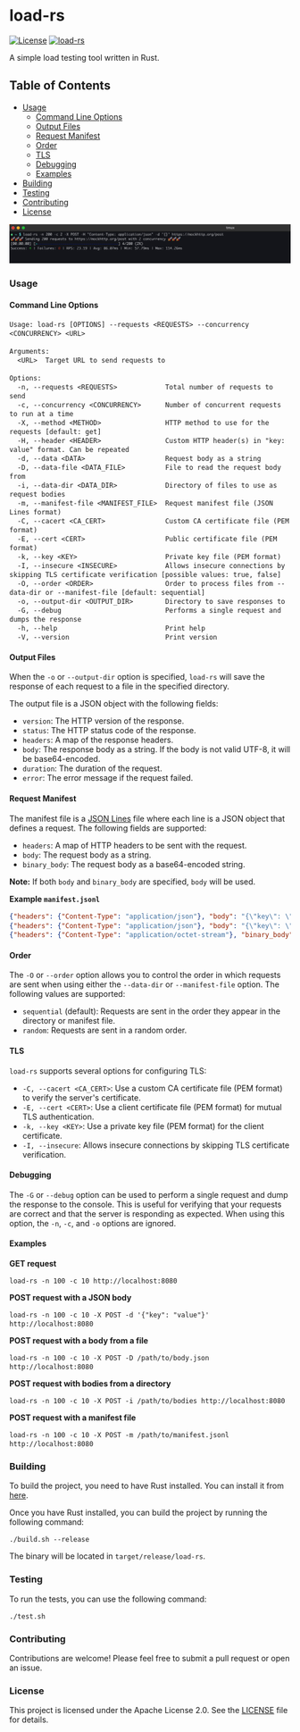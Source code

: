 # load-rs

[![License](https://img.shields.io/badge/License-Apache_2.0-blue.svg)](https://opensource.org/licenses/Apache-2.0)
[![load-rs](https://github.com/fredyw/load-rs/actions/workflows/load-rs.yml/badge.svg)](https://github.com/fredyw/load-rs/actions/workflows/load-rs.yml)

A simple load testing tool written in Rust.

## Table of Contents

- [Usage](#usage)
  - [Command Line Options](#command-line-options)
  - [Output Files](#output-files)
  - [Request Manifest](#request-manifest)
  - [Order](#order)
  - [TLS](#tls)
  - [Debugging](#debugging)
  - [Examples](#examples)
- [Building](#building)
- [Testing](#testing)
- [Contributing](#contributing)
- [License](#license)

![Demo](demo.gif)

### Usage

#### Command Line Options

```
Usage: load-rs [OPTIONS] --requests <REQUESTS> --concurrency <CONCURRENCY> <URL>

Arguments:
  <URL>  Target URL to send requests to

Options:
  -n, --requests <REQUESTS>            Total number of requests to send
  -c, --concurrency <CONCURRENCY>      Number of concurrent requests to run at a time
  -X, --method <METHOD>                HTTP method to use for the requests [default: get]
  -H, --header <HEADER>                Custom HTTP header(s) in "key: value" format. Can be repeated
  -d, --data <DATA>                    Request body as a string
  -D, --data-file <DATA_FILE>          File to read the request body from
  -i, --data-dir <DATA_DIR>            Directory of files to use as request bodies
  -m, --manifest-file <MANIFEST_FILE>  Request manifest file (JSON Lines format)
  -C, --cacert <CA_CERT>               Custom CA certificate file (PEM format)
  -E, --cert <CERT>                    Public certificate file (PEM format)
  -k, --key <KEY>                      Private key file (PEM format)
  -I, --insecure <INSECURE>            Allows insecure connections by skipping TLS certificate verification [possible values: true, false]
  -O, --order <ORDER>                  Order to process files from --data-dir or --manifest-file [default: sequential]
  -o, --output-dir <OUTPUT_DIR>        Directory to save responses to
  -G, --debug                          Performs a single request and dumps the response
  -h, --help                           Print help
  -V, --version                        Print version
```

#### Output Files

When the `-o` or `--output-dir` option is specified, `load-rs` will save the response of each request
to a file in the specified directory.

The output file is a JSON object with the following fields:

- `version`: The HTTP version of the response.
- `status`: The HTTP status code of the response.
- `headers`: A map of the response headers.
- `body`: The response body as a string. If the body is not valid UTF-8, it will be base64-encoded.
- `duration`: The duration of the request.
- `error`: The error message if the request failed.

#### Request Manifest

The manifest file is a [JSON Lines](https://jsonlines.org/) file where each line is a JSON object
that defines a request. The following fields are supported:

- `headers`: A map of HTTP headers to be sent with the request.
- `body`: The request body as a string.
- `binary_body`: The request body as a base64-encoded string.

**Note:** If both `body` and `binary_body` are specified, `body` will be used.

**Example `manifest.jsonl`**

```json
{"headers": {"Content-Type": "application/json"}, "body": "{\"key\": \"value1\"}"}
{"headers": {"Content-Type": "application/json"}, "body": "{\"key\": \"value2\"}"}
{"headers": {"Content-Type": "application/octet-stream"}, "binary_body": "SGVsbG8gd29ybGQ="}
```

#### Order

The `-O` or `--order` option allows you to control the order in which requests are sent when using
either the `--data-dir` or `--manifest-file` option. The following values are supported:

- `sequential` (default): Requests are sent in the order they appear in the directory or manifest file.
- `random`: Requests are sent in a random order.

#### TLS

`load-rs` supports several options for configuring TLS:

- `-C, --cacert <CA_CERT>`: Use a custom CA certificate file (PEM format) to verify the server's certificate.
- `-E, --cert <CERT>`: Use a client certificate file (PEM format) for mutual TLS authentication.
- `-k, --key <KEY>`: Use a private key file (PEM format) for the client certificate.
- `-I, --insecure`: Allows insecure connections by skipping TLS certificate verification.

#### Debugging

The `-G` or `--debug` option can be used to perform a single request and dump the response to the console.
This is useful for verifying that your requests are correct and that the server is responding as expected.
When using this option, the `-n`, `-c`, and `-o` options are ignored.

#### Examples

**GET request**

```
load-rs -n 100 -c 10 http://localhost:8080
```

**POST request with a JSON body**

```
load-rs -n 100 -c 10 -X POST -d '{"key": "value"}' http://localhost:8080
```

**POST request with a body from a file**

```
load-rs -n 100 -c 10 -X POST -D /path/to/body.json http://localhost:8080
```

**POST request with bodies from a directory**

```
load-rs -n 100 -c 10 -X POST -i /path/to/bodies http://localhost:8080
```

**POST request with a manifest file**

```
load-rs -n 100 -c 10 -X POST -m /path/to/manifest.jsonl http://localhost:8080
```

### Building

To build the project, you need to have Rust installed. You can install it from [here](https://www.rust-lang.org/tools/install).

Once you have Rust installed, you can build the project by running the following command:

```
./build.sh --release
```

The binary will be located in `target/release/load-rs`.

### Testing

To run the tests, you can use the following command:

```
./test.sh
```

### Contributing

Contributions are welcome! Please feel free to submit a pull request or open an issue.

### License

This project is licensed under the Apache License 2.0. See the [LICENSE](LICENSE) file for details.
